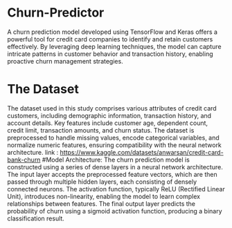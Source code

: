 # Churn-Predictor
A churn prediction model developed using TensorFlow and Keras offers a powerful tool for credit card companies to identify and retain customers effectively. By leveraging deep learning techniques, the model can capture intricate patterns in customer behavior and transaction history, enabling proactive churn management strategies.
# The Dataset
The dataset used in this study comprises various attributes of credit card customers, including demographic information, transaction history, and account details. Key features include customer age, dependent count, credit limit, transaction amounts, and churn status. The dataset is preprocessed to handle missing values, encode categorical variables, and normalize numeric features, ensuring compatibility with the neural network architecture.
link : https://www.kaggle.com/datasets/anwarsan/credit-card-bank-churn
#Model Architecture:
The churn prediction model is constructed using a series of dense layers in a neural network architecture. The input layer accepts the preprocessed feature vectors, which are then passed through multiple hidden layers, each consisting of densely connected neurons. The activation function, typically ReLU (Rectified Linear Unit), introduces non-linearity, enabling the model to learn complex relationships between features. The final output layer predicts the probability of churn using a sigmoid activation function, producing a binary classification result.
